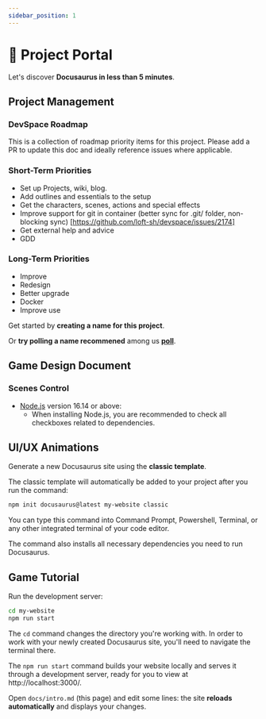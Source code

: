 ```yaml
---
sidebar_position: 1
---
```


# 🥇 Project Portal

Let's discover **Docusaurus in less than 5 minutes**.

## Project Management 

### DevSpace Roadmap
This is a collection of roadmap priority items for this project. Please add a PR to update this doc and ideally reference issues where applicable.

### Short-Term Priorities
- Set up Projects, wiki, blog.
- Add outlines and essentials to the setup
- Get the characters, scenes, actions and special effects
- Improve support for git in container (better sync for .git/ folder, non-blocking sync) [https://github.com/loft-sh/devspace/issues/2174]
- Get external help and advice
- GDD

### Long-Term Priorities
- Improve 
- Redesign 
- Better upgrade 
- Docker 
- Improve use 

Get started by **creating a name for this project**.

Or **try polling a name recommened** among us **[poll](https://forms.gle/GL5AZHq6jkheBbqS6)**.

## Game Design Document
### Scenes Control

- [Node.js](https://nodejs.org/en/download/) version 16.14 or above:
  - When installing Node.js, you are recommended to check all checkboxes related to dependencies.

## UI/UX Animations

Generate a new Docusaurus site using the **classic template**.

The classic template will automatically be added to your project after you run the command:

```bash
npm init docusaurus@latest my-website classic
```

You can type this command into Command Prompt, Powershell, Terminal, or any other integrated terminal of your code editor.

The command also installs all necessary dependencies you need to run Docusaurus.

## Game Tutorial

Run the development server:

```bash
cd my-website
npm run start
```

The `cd` command changes the directory you're working with. In order to work with your newly created Docusaurus site, you'll need to navigate the terminal there.

The `npm run start` command builds your website locally and serves it through a development server, ready for you to view at http://localhost:3000/.

Open `docs/intro.md` (this page) and edit some lines: the site **reloads automatically** and displays your changes.

